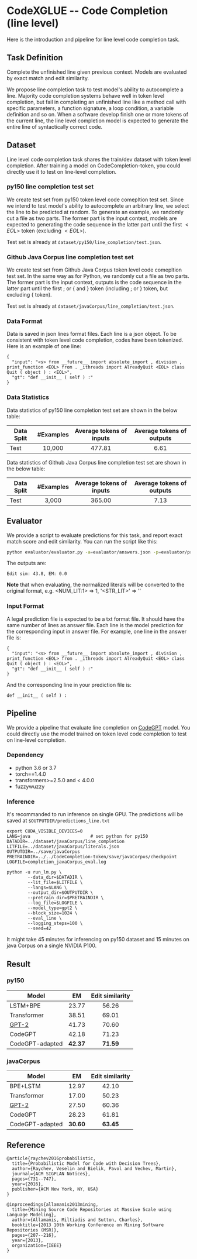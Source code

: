 # CodeXGLUE -- Code Completion (line level)

Here is the introduction and pipeline for line level code completion task.

## Task Definition

Complete the unfinished line given previous context. Models are evaluated by exact match and edit similarity.

We propose line completion task to test model's ability to autocomplete a line. Majority code completion systems behave well in token level completion, but fail in completing an unfinished line like a method call with specific parameters, a function signature, a loop condition, a variable definition and so on. When a software develop finish one or more tokens of the current line, the line level completion model is expected to generate the entire line of syntactically correct code.

## Dataset

Line level code completion task shares the train/dev dataset with token level completion. After training a model on CodeCompletion-token, you could directly use it to test on line-level completion. 


### py150 line completion test set

We create test set from py150 token level code comepltion test set. Since we intend to test model's ability to autocomplete an arbitrary line, we select the line to be predicted at random. To generate an example, we randomly cut a file as two parts. The former part is the input context, models are expected to generating the code sequence in the latter part until the first $<EOL>$ token (excluding $<EOL>$).


Test set is already at `dataset/py150/line_completion/test.json`.

### Github Java Corpus line completion test set

We create test set from Github Java Corpus token level code comepltion test set. In the same way as for Python, we randomly cut a file as two parts. The former part is the input context, outputs is the code sequence in the latter part until the first ; or \{ and \} token (including ; or \} token, but excluding \{ token).

Test set is already at `dataset/javaCorpus/line_completion/test.json`.

### Data Format

Data is saved in json lines format files. Each line is a json object. To be consistent with token level code completion, codes have been tokenized. Here is an example of one line:
```
{
  "input": "<s> from __future__ import absolute_import , division , print_function <EOL> from . _ithreads import AlreadyQuit <EOL> class Quit ( object ) : <EOL>",
  "gt": "def __init__ ( self ) :"
}
```


### Data Statistics

Data statistics of py150 line completion test set are shown in the below table:

| Data Split |  #Examples  | Average tokens of inputs | Average tokens of outputs |
| ---------- | :---------: | :----------------------: | :-----------------------: |
|    Test    |    10,000   |          477.81          |          6.61             |

Data statistics of Github Java Corpus line completion test set are shown in the below table:

| Data Split |  #Examples  | Average tokens of inputs | Average tokens of outputs |
| ---------- | :---------: | :----------------------: | :-----------------------: |
|    Test    |    3,000    |          365.00          |          7.13             |

## Evaluator

We provide a script to evaluate predictions for this task, and report exact match score and edit similarity. You can run the script like this:

```bash
python evaluator/evaluator.py -a=evaluator/answers.json -p=evaluator/predictions.txt
```

The outputs are:
```
Edit sim: 43.8, EM: 0.0
```

**Note** that when evaluating, the normalized literals will be converted to the original format, e.g. <NUM_LIT:1> => 1, '<STR_LIT>' => ''

### Input Format

A legal prediction file is expected to be a txt format file. It should have the same number of lines as answer file. Each line is the model prediction for the corresponding input in answer file. For example, one line in the answer file is:
```
{
  "input": "<s> from __future__ import absolute_import , division , print_function <EOL> from . _ithreads import AlreadyQuit <EOL> class Quit ( object ) : <EOL>",
  "gt": "def __init__ ( self ) :"
}
```

And the corresponding line in your prediction file is:
```
def __init__ ( self ) :
```


## Pipeline

We provide a pipeline that evaluate line completion on [CodeGPT](/Code-Code/CodeCompletion-token#codegpt) model. You could directly use the model trained on token level code completion to test on line-level completion. 

### Dependency

- python 3.6 or 3.7
- torch==1.4.0
- transformers>=2.5.0 and < 4.0.0
- fuzzywuzzy

### Inference

It's recommanded to run inference on single GPU. The predictions will be saved at `$OUTPUTDIR/predictions_line.txt`

```shell
export CUDA_VISIBLE_DEVICES=0
LANG=java                       # set python for py150
DATADIR=../dataset/javaCorpus/line_completion
LITFILE=../dataset/javaCorpus/literals.json
OUTPUTDIR=../save/javaCorpus
PRETRAINDIR=../../CodeCompletion-token/save/javaCorpus/checkpoint
LOGFILE=completion_javaCorpus_eval.log

python -u run_lm.py \
        --data_dir=$DATADIR \
        --lit_file=$LITFILE \
        --langs=$LANG \
        --output_dir=$OUTPUTDIR \
        --pretrain_dir=$PRETRAINDIR \
        --log_file=$LOGFILE \
        --model_type=gpt2 \
        --block_size=1024 \
        --eval_line \
        --logging_steps=100 \
        --seed=42 
```

It might take 45 minutes for inferencing on py150 dataset and 15 minutes on java Corpus on a single NVIDIA P100.

## Result

### py150

| Model                                                 |     EM     |  Edit similarity  |
| ----------------------------------------------------- | :--------: | :---------------: |
| LSTM+BPE                                              |    23.77   |       56.26       |
| Transformer                                           |    38.51   |       69.01       |
| [GPT-2](https://d4mucfpksywv.cloudfront.net/better-language-models/language_models_are_unsupervised_multitask_learners.pdf)                               |    41.73   |       70.60       |
| CodeGPT                                               |    42.18   |       71.23       |
| CodeGPT-adapted                                       |  **42.37** |     **71.59**     |

### javaCorpus

| Model                                                 |     EM     |  Edit similarity  |
| ----------------------------------------------------- | :--------: | :---------------: |
| BPE+LSTM                                              |    12.97   |       42.10       |
| Transformer                                           |    17.00   |       50.23       |
| [GPT-2](https://d4mucfpksywv.cloudfront.net/better-language-models/language_models_are_unsupervised_multitask_learners.pdf)                            |    27.50   |       60.36       |
| CodeGPT                                               |    28.23   |       61.81       |
| CodeGPT-adapted                                       |  **30.60** |     **63.45**     |


## Reference

<pre><code>@article{raychev2016probabilistic,
  title={Probabilistic Model for Code with Decision Trees},
  author={Raychev, Veselin and Bielik, Pavol and Vechev, Martin},
  journal={ACM SIGPLAN Notices},
  pages={731--747},
  year={2016},
  publisher={ACM New York, NY, USA}
}</code></pre>

<pre><code>@inproceedings{allamanis2013mining,
  title={Mining Source Code Repositories at Massive Scale using Language Modeling},
  author={Allamanis, Miltiadis and Sutton, Charles},
  booktitle={2013 10th Working Conference on Mining Software Repositories (MSR)},
  pages={207--216},
  year={2013},
  organization={IEEE}
}</code></pre>
